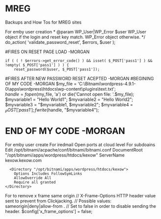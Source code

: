 # MREG
Backups and How Tos for MREG sites


For emby user creation
	 * @param WP_User|WP_Error $user   WP_User object if the login and reset key match. WP_Error object otherwise.
	 */
	do_action( 'validate_password_reset', $errors, $user );
	
#FIRES ON RESET PAGE LOAD -MORGAN
	
	if ( ( ! $errors->get_error_code() ) && isset( $_POST['pass1'] ) && !empty( $_POST['pass1'] ) ) {
		reset_password($user, $_POST['pass1']);
#FIRES AFTER NEW PASSWORD RESET ACEPTED -MORGAN
#BEGINING OF MY CODE -MORGAN
		$my_file = 'C:\Bitnami\wordpress-4.9.1-0\apps\wordpress\htdocs\wp-content\plugins\text.txt';	
		$handle = fopen($my_file, 'a') or die('Cannot open file:  '.$my_file);	
		$myvariable1 = "Hello World1";
		$myvariable2 = "Hello World2";
		$myvariable3 = "$myvariable1, $myvariable2";
		$myvariable4 = $_POST['pass1'];
		fwrite($handle, "$myvariable4");
# END OF MY CODE -MORGAN
For emby user create 
For iredmail
Open ports at cloud level
For subdoains
Edit /opt/bitnami/acpache/conf/bitnami/bitnami.conf
<VirtualHost _default_:80>
  DocumentRoot "/opt/bitnami/apps/wordpress/htdocs/kexow"
  ServerName kexow.kexow.com
  
      <Directory "/opt/bitnami/apps/wordpress/htdocs/kexow">
        Options Includes FollowSymLinks
        AllowOverride All
        Require all granted
    </Directory>
</VirtualHost>
For to remove x frame same origin 
// X-Frame-Options HTTP header value sent to prevent from Clickjacking.
// Possible values: sameorigin|deny|allow-from <uri>.
// Set to false in order to disable sending the header.
$config['x_frame_options'] = false;
